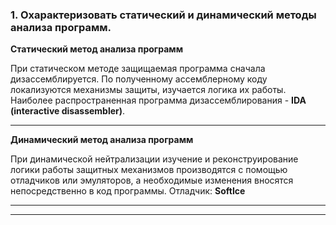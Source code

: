 ### 1. Охарактеризовать статический и динамический методы анализа программ.

**Статический метод анализа программ**

При статическом методе защищаемая программа сначала дизассемблируется. По полученному ассемблерному коду локализуются механизмы защиты, изучается логика их работы.
Наиболее распространенная программа дизассемблирования - **IDA (interactive disassembler)**.
___

**Динамический метод анализа программ**

При динамической нейтрализации изучение и реконструирование логики работы защитных механизмов производятся с помощью отладчиков или эмуляторов, а необходимые изменения вносятся непосредственно в код программы.
Отладчик: **SoftIce**

___
___

